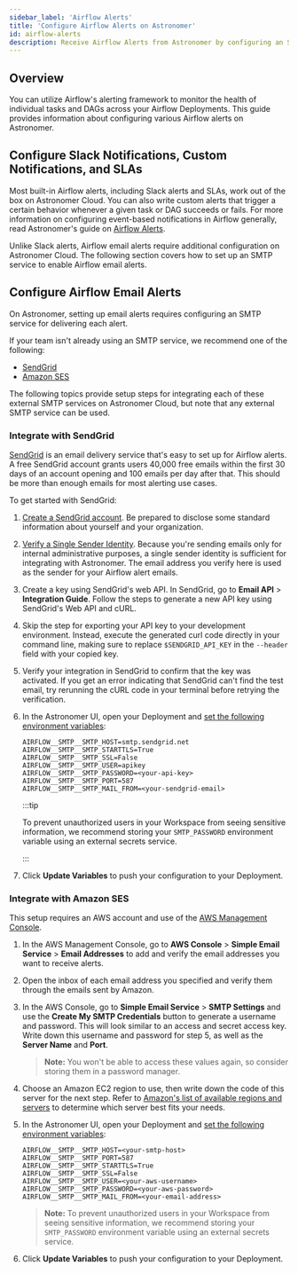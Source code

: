 ```yaml
---
sidebar_label: 'Airflow Alerts'
title: 'Configure Airflow Alerts on Astronomer'
id: airflow-alerts
description: Receive Airflow Alerts from Astronomer by configuring an SMTP service.
---
```


## Overview

You can utilize Airflow's alerting framework to monitor the health of individual tasks and DAGs across your Airflow Deployments. This guide provides information about configuring various Airflow alerts on Astronomer.

## Configure Slack Notifications, Custom Notifications, and SLAs

Most built-in Airflow alerts, including Slack alerts and SLAs, work out of the box on Astronomer Cloud. You can also write custom alerts that trigger a certain behavior whenever a given task or DAG succeeds or fails. For more information on configuring event-based notifications in Airflow generally, read Astronomer's guide on [Airflow Alerts](https://www.astronomer.io/guides/error-notifications-in-airflow).

Unlike Slack alerts, Airflow email alerts require additional configuration on Astronomer Cloud. The following section covers how to set up an SMTP service to enable Airflow email alerts.

## Configure Airflow Email Alerts

On Astronomer, setting up email alerts requires configuring an SMTP service for delivering each alert.

If your team isn't already using an SMTP service, we recommend one of the following:

- [SendGrid](https://sendgrid.com/)
- [Amazon SES](https://aws.amazon.com/ses/)

The following topics provide setup steps for integrating each of these external SMTP services on Astronomer Cloud, but note that any external SMTP service can be used.

### Integrate with SendGrid

[SendGrid](https://sendgrid.com/) is an email delivery service that's easy to set up for Airflow alerts. A free SendGrid account grants users 40,000 free emails within the first 30 days of an account opening and 100 emails per day after that. This should be more than enough emails for most alerting use cases.

To get started with SendGrid:

1. [Create a SendGrid account](https://signup.sendgrid.com). Be prepared to disclose some standard information about yourself and your organization.

2. [Verify a Single Sender Identity](https://sendgrid.com/docs/ui/sending-email/sender-verification/). Because you're sending emails only for internal administrative purposes, a single sender identity is sufficient for integrating with Astronomer. The email address you verify here is used as the sender for your Airflow alert emails.

3. Create a key using SendGrid's web API. In SendGrid, go to **Email API** > **Integration Guide**. Follow the steps to generate a new API key using SendGrid's Web API and cURL.

4. Skip the step for exporting your API key to your development environment. Instead, execute the generated curl code directly in your command line, making sure to replace `$SENDGRID_API_KEY` in the `--header` field with your copied key.

5. Verify your integration in SendGrid to confirm that the key was activated. If you get an error indicating that SendGrid can't find the test email, try rerunning the cURL code in your terminal before retrying the verification.

6. In the Astronomer UI, open your Deployment and [set the following environment variables](environment-variables.md.md):

   ```
   AIRFLOW__SMTP__SMTP_HOST=smtp.sendgrid.net
   AIRFLOW__SMTP__SMTP_STARTTLS=True
   AIRFLOW__SMTP__SMTP_SSL=False
   AIRFLOW__SMTP__SMTP_USER=apikey
   AIRFLOW__SMTP__SMTP_PASSWORD=<your-api-key>   
   AIRFLOW__SMTP__SMTP_PORT=587
   AIRFLOW__SMTP__SMTP_MAIL_FROM=<your-sendgrid-email>
   ```

   :::tip

   To prevent unauthorized users in your Workspace from seeing sensitive information, we recommend storing your `SMTP_PASSWORD` environment variable using an external secrets service.

   :::

7. Click **Update Variables** to push your configuration to your Deployment.

### Integrate with Amazon SES

This setup requires an AWS account and use of the [AWS Management Console](https://aws.amazon.com/console/).

1. In the AWS Management Console, go to **AWS Console** > **Simple Email Service** > **Email Addresses** to add and verify the email addresses you want to receive alerts.

2. Open the inbox of each email address you specified and verify them through the emails sent by Amazon.

3. In the AWS Console, go to **Simple Email Service** > **SMTP Settings** and use the **Create My SMTP Credentials** button to generate a username and password. This will look similar to an access and secret access key. Write down this username and password for step 5, as well as the **Server Name** and **Port**.

   > **Note:** You won't be able to access these values again, so consider storing them in a password manager.

4. Choose an Amazon EC2 region to use, then write down the code of this server for the next step. Refer to [Amazon's list of available regions and servers](https://docs.aws.amazon.com/AWSEC2/latest/UserGuide/using-regions-availability-zones.html#concepts-regions) to determine which server best fits your needs.

5. In the Astronomer UI, open your Deployment and [set the following environment variables](environment-variables.md.md):

   ```
   AIRFLOW__SMTP__SMTP_HOST=<your-smtp-host>
   AIRFLOW__SMTP__SMTP_PORT=587
   AIRFLOW__SMTP__SMTP_STARTTLS=True
   AIRFLOW__SMTP__SMTP_SSL=False
   AIRFLOW__SMTP__SMTP_USER=<your-aws-username>
   AIRFLOW__SMTP__SMTP_PASSWORD=<your-aws-password>
   AIRFLOW__SMTP__SMTP_MAIL_FROM=<your-email-address>
   ```

   >**Note:** To prevent unauthorized users in your Workspace from seeing sensitive information, we recommend storing your `SMTP_PASSWORD` environment variable using an external secrets service.

6. Click **Update Variables** to push your configuration to your Deployment.

